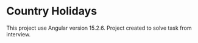 # Country Holidays

This project use Angular version 15.2.6.
Project created to solve task from interview.


